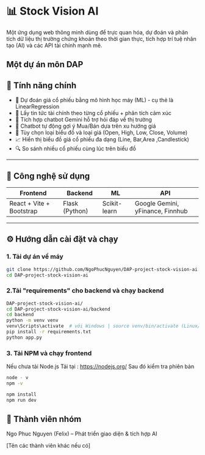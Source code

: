 # 📊 Stock Vision AI

Một ứng dụng web thông minh dùng để trực quan hóa, dự đoán và phân tích dữ liệu thị trường chứng khoán theo thời gian thực, tích hợp trí tuệ nhân tạo (AI) và các API tài chính mạnh mẽ.

Một dự án môn DAP
---

## 🚀 Tính năng chính

- 🧠 Dự đoán giá cổ phiếu bằng mô hình học máy (ML) - cụ thẻ là LinearRegression
- 📰 Lấy tin tức tài chính theo từng cổ phiếu + phân tích cảm xúc
- 🤖 Tích hợp chatbot Gemini hỗ trợ hỏi đáp về thị trường
- 💬 Chatbot tự động gợi ý Mua/Bán dựa trên xu hướng giá
- 🧩 Tùy chọn loại biểu đồ và loại giá (Open, High, Low, Close, Volume)
- 📈 Hiển thị biểu đồ giá cổ phiếu đa dạng (Line, Bar,Area ,Candlestick)
- 🔍 So sánh nhiều cổ phiếu cùng lúc trên biểu đồ
---

## 🧱 Công nghệ sử dụng

| Frontend | Backend | ML | API |
|----------|---------|-------|-----|
| React + Vite + Bootstrap | Flask (Python) | Scikit-learn | Google Gemini, yFinance, Finnhub |

---

## ⚙️ Hướng dẫn cài đặt và chạy

### 1. Tải dự án về máy

```bash
git clone https://github.com/NgoPhucNguyen/DAP-project-stock-vision-ai.git
cd DAP-project-stock-vision-ai
```

### 2.Tải "requirements" cho backend và chạy backend
```bash
DAP-project-stock-vision-ai/
cd DAP-project-stock-vision-ai/backend
cd backend  
python -m venv venv
venv\Scripts\activate  # với Windows | source venv/bin/activate (Linux/Mac)
pip install -r requirements.txt
python app.py
```

### 3. Tải NPM và chạy frontend
Nếu chưa tải Node.js
Tải tại : https://nodejs.org/
Sau đó kiểm tra phiên bản
```bash
node - v
npm -v
```
```bash
npm install
npm run dev
```

## 👥 Thành viên nhóm
Ngo Phuc Nguyen (Felix) – Phát triển giao diện & tích hợp AI

[Tên các thành viên khác nếu có]
